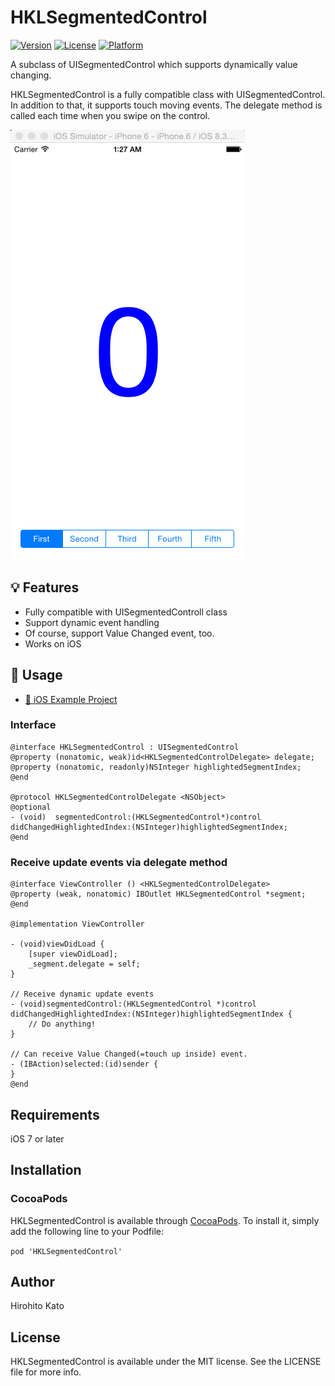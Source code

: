 # HKLSegmentedControl
[![Version](https://img.shields.io/cocoapods/v/HKLSegmentedControl.svg?style=flat)](http://cocoadocs.org/docsets/HKLSegmentedControl)
[![License](https://img.shields.io/cocoapods/l/HKLSegmentedControl.svg?style=flat)](http://cocoadocs.org/docsets/HKLSegmentedControl)
[![Platform](https://img.shields.io/cocoapods/p/HKLSegmentedControl.svg?style=flat)](http://cocoadocs.org/docsets/HKLSegmentedControl)

A subclass of UISegmentedControl which supports dynamically value changing.

HKLSegmentedControl is a fully compatible class with UISegmentedControl.
In addition to that, it supports touch moving events.
The delegate method is called each time when you swipe on the control.

![screenshot](images/screenshots_1.gif)

## :bulb: Features

- Fully compatible with UISegmentedControll class
- Support dynamic event handling
- Of course, support Value Changed event, too.
- Works on iOS

## :book: Usage
- [:link: iOS Example Project](https://github.com/katokichisoft/HKLSegmentedControl/tree/master/Examples)

### Interface

```objc
@interface HKLSegmentedControl : UISegmentedControl
@property (nonatomic, weak)id<HKLSegmentedControlDelegate> delegate;
@property (nonatomic, readonly)NSInteger highlightedSegmentIndex;
@end

@protocol HKLSegmentedControlDelegate <NSObject>
@optional
- (void)  segmentedControl:(HKLSegmentedControl*)control didChangedHighlightedIndex:(NSInteger)highlightedSegmentIndex;
@end
```

### Receive update events via delegate method

```objc
@interface ViewController () <HKLSegmentedControlDelegate>
@property (weak, nonatomic) IBOutlet HKLSegmentedControl *segment;
@end

@implementation ViewController

- (void)viewDidLoad {
    [super viewDidLoad];
    _segment.delegate = self;
}

// Receive dynamic update events
- (void)segmentedControl:(HKLSegmentedControl *)control didChangedHighlightedIndex:(NSInteger)highlightedSegmentIndex {
    // Do anything!
}

// Can receive Value Changed(=touch up inside) event.
- (IBAction)selected:(id)sender {
}
@end
```

## Requirements

iOS 7 or later

## Installation

### CocoaPods

HKLSegmentedControl is available through [CocoaPods](http://cocoapods.org). To install
it, simply add the following line to your Podfile:

`pod 'HKLSegmentedControl'`

## Author

Hirohito Kato

## License

HKLSegmentedControl is available under the MIT license. See the LICENSE file for more info.
